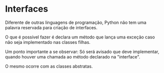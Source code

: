 # Interfaces

Diferente de outras linguagens de programação, Python não tem uma palavra reservada para criação de interfaces.

O que é possível fazer é declara um método que lança uma exceção caso não seja implementado nas classes filhas.

Um ponto importante a se observar: Só será avisado que deve implementar, quando houver uma chamada ao método declarado na "interface".

O mesmo ocorre com as classes abstratas.